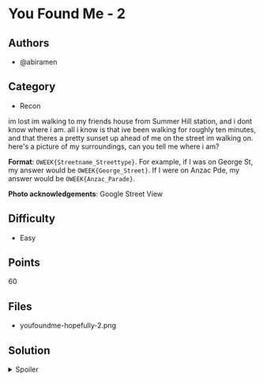 # You Found Me - 2

## Authors
- @abiramen

## Category
- Recon

im lost im walking to my friends house from Summer Hill station, and i dont know where i am. all i know is that ive been walking for roughly ten minutes, and that theres a pretty sunset up ahead of me on the street im walking on. here's a picture of my surroundings, can you tell me where i am? 

**Format**: `OWEEK{Streetname_Streettype}`. For example, if I was on George St, my answer would be `OWEEK{George_Street}`. If I were on Anzac Pde, my answer would be `OWEEK{Anzac_Parade}`.

**Photo acknowledgements**: Google Street View

## Difficulty
- Easy

## Points
60

## Files
- youfoundme-hopefully-2.png

## Solution
<details>
<summary>Spoiler</summary>

### Idea

Small bits of information can easily give away where you are.

### Walkthrough

There's a few things that we can identify here:
- We're about a kilometer out from the station at most.
- Looking closely at the image, we can pick out the "dragon's teeth" road markings indicating a school zone, as well as the yellow rectangle with the speed limit.
- 'theres a pretty sunset up ahead of me on the street im walking on' strongly suggests that we're walking west, so this street must run east to west.

Pulling up Google Maps, we can see a few streets that run east to west near a school zone within the region:

- Junction Rd (near Summer Hill Public School)
- Herbert St (near Summer Hill Public School)
- Drynan St (near St Patrick's Primary School)
- Robert St (near St Patrick's Primary School)
- Seaview St (a bit far, but near Trinity Grammar)

With some quick checking on Google Street View, we can figure out what street we were on!

### Flag
`OWEEK{Drynan_Street}`
</details>
